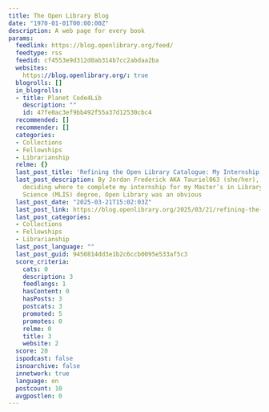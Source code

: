 ```yaml
---
title: The Open Library Blog
date: "1970-01-01T00:00:00Z"
description: A web page for every book
params:
  feedlink: https://blog.openlibrary.org/feed/
  feedtype: rss
  feedid: cf4553e9d312d0ab314b7cc2abdaa2ba
  websites:
    https://blog.openlibrary.org/: true
  blogrolls: []
  in_blogrolls:
  - title: Planet Code4Lib
    description: ""
    id: 47fe0ac3ef9bb492f55a37d12530cbc4
  recommended: []
  recommender: []
  categories:
  - Collections
  - Fellowships
  - Librarianship
  relme: {}
  last_post_title: 'Refining the Open Library Catalogue: My Internship Story'
  last_post_description: By Jordan Frederick AKA Tauriel063 (she/her), Canada When
    deciding where to complete my internship for my Master’s in Library and Information
    Science (MLIS) degree, Open Library was an obvious
  last_post_date: "2025-03-21T15:02:03Z"
  last_post_link: https://blog.openlibrary.org/2025/03/21/refining-the-open-library-catalogue/
  last_post_categories:
  - Collections
  - Fellowships
  - Librarianship
  last_post_language: ""
  last_post_guid: 9450814dd3e1b2c6ccb0095e533af5c3
  score_criteria:
    cats: 0
    description: 3
    feedlangs: 1
    hasContent: 0
    hasPosts: 3
    postcats: 3
    promoted: 5
    promotes: 0
    relme: 0
    title: 3
    website: 2
  score: 20
  ispodcast: false
  isnoarchive: false
  innetwork: true
  language: en
  postcount: 10
  avgpostlen: 0
---
```

